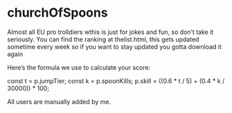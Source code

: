 # churchOfSpoons
Almost all EU pro trolldiers wthis is just for jokes and fun, so don’t take it seriously.
You can find the ranking at thelist.html, this gets updated sometime every week so if you want to stay updated you gotta download it again

Here’s the formula we use to calculate your score:

const t = p.jumpTier;
const k = p.spoonKills;
p.skill = ((0.6 * t / 5) + (0.4 * k / 30000)) * 100;


All users are manually added by me.

